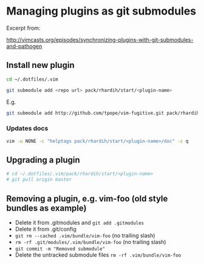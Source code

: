 # Managing plugins as git submodules

Excerpt from:

http://vimcasts.org/episodes/synchronizing-plugins-with-git-submodules-and-pathogen

## Install new plugin

```bash
cd ~/.dotfiles/.vim

git submodule add <repo url> pack/rhardih/start/<plugin-name>
```

E.g.

```bash
git submodule add http://github.com/tpope/vim-fugitive.git pack/rhardih/start/fugitive
```

### Updates docs

```bash
vim -u NONE -c "helptags pack/rhardih/start/<plugin-name>/doc" -c q
```

## Upgrading a plugin

```bash
# cd ~/.dotfiles/.vim/pack/rhardih/start/<plugin-name>
# git pull origin master
```

## Removing a plugin, e.g. vim-foo (old style bundles as example)

- Delete it from .gitmodules and `git add .gitmodules`
- Delete it from .git/config
- `git rm --cached .vim/bundle/vim-foo` (no trailing slash)
- `rm -rf .git/modules/.vim/bundle/vim-foo` (no trailing slash)
- `git commit -m "Removed submodule"`
- Delete the untracked submodule files `rm -rf .vim/bundle/vim-foo`
